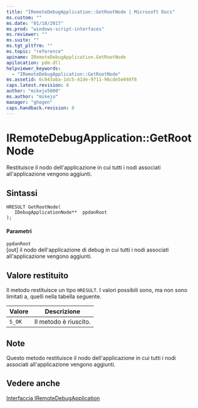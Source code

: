 ```yaml
---
title: "IRemoteDebugApplication::GetRootNode | Microsoft Docs"
ms.custom: ""
ms.date: "01/18/2017"
ms.prod: "windows-script-interfaces"
ms.reviewer: ""
ms.suite: ""
ms.tgt_pltfrm: ""
ms.topic: "reference"
apiname: IRemoteDebugApplication.GetRootNode
apilocation: pdm.dll
helpviewer_keywords: 
  - "IRemoteDebugApplication::GetRootNode"
ms.assetid: 6c043aba-1dc5-41de-9711-96cde5e040f6
caps.latest.revision: 8
author: "mikejo5000"
ms.author: "mikejo"
manager: "ghogen"
caps.handback.revision: 8
---
```

# IRemoteDebugApplication::GetRootNode
Restituisce il nodo dell'applicazione in cui tutti i nodi associati all'applicazione vengono aggiunti.  
  
## Sintassi  
  
```  
HRESULT GetRootNode(  
   IDebugApplicationNode**  ppdanRoot  
);  
```  
  
#### Parametri  
 `ppdanRoot`  
 \[out\] il nodo dell'applicazione di debug in cui tutti i nodi associati all'applicazione vengono aggiunti.  
  
## Valore restituito  
 Il metodo restituisce un tipo `HRESULT`.  I valori possibili sono, ma non sono limitati a, quelli nella tabella seguente.  
  
|Valore|Descrizione|  
|------------|-----------------|  
|`S_OK`|Il metodo è riuscito.|  
  
## Note  
 Questo metodo restituisce il nodo dell'applicazione in cui tutti i nodi associati all'applicazione vengono aggiunti.  
  
## Vedere anche  
 [Interfaccia IRemoteDebugApplication](../../winscript/reference/iremotedebugapplication-interface.md)